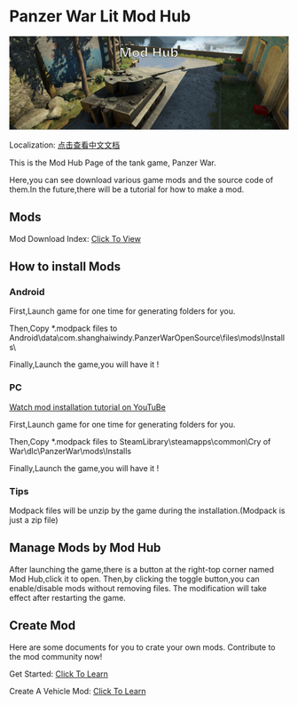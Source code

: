 # Panzer War Lit Mod Hub

![ModHub](https://github.com/Doreamonsky/Panzer-War-Lit-Mod/blob/master/Pics/ModHub.jpg?raw=true)

Localization:
[点击查看中文文档](https://github.com/Doreamonsky/Panzer-War-Lit-Mod/wiki/%E6%A8%A1%E7%BB%84%E4%B8%8B%E8%BD%BD%E6%8C%87%E5%8D%97)

This is the Mod Hub Page of the tank game, Panzer War.

Here,you can see download various game mods and the source code of them.In the future,there will be a tutorial for how to make a mod.

## Mods

Mod Download Index: [Click To View](https://github.com/Doreamonsky/Panzer-War-Lit-Mod/wiki/Mod-Index)

## How to install Mods

### Android

First,Launch game for one time for generating folders for you.

Then,Copy \*.modpack files to Android\data\com.shanghaiwindy.PanzerWarOpenSource\files\mods\Installs\

Finally,Launch the game,you will have it !

### PC
[Watch mod installation tutorial on YouTuBe](https://youtu.be/8vIR9Q39DGg)

First,Launch game for one time for generating folders for you.

Then,Copy \*.modpack files to SteamLibrary\steamapps\common\Cry of War\dlc\PanzerWar\mods\Installs

Finally,Launch the game,you will have it !

### Tips

Modpack files will be unzip by the game during the installation.(Modpack is just a zip file)

## Manage Mods by Mod Hub

After launching the game,there is a button at the right-top corner named Mod Hub,click it to open.
Then,by clicking the toggle button,you can enable/disable mods without removing files. The modification will take effect after restarting the game.

## Create Mod

Here are some documents for you to crate your own mods. Contribute to the mod community now!

Get Started: [Click To Learn](https://github.com/Doreamonsky/Panzer-War-Lit-Mod/blob/master/Tutorials/GetStarted.md)

Create A Vehicle Mod: [Click To Learn](https://github.com/Doreamonsky/Panzer-War-Lit-Mod/blob/master/Tutorials/Vehicle.md)
